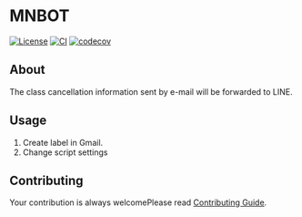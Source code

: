 # MNBOT
[![License](https://img.shields.io/github/license/rmuraix/mnbot)](./LICENSE)
[![CI](https://github.com/rmuraix/mnbot/actions/workflows/CI.yml/badge.svg)](https://github.com/rmuraix/mnbot/actions/workflows/CI.yml)
[![codecov](https://codecov.io/gh/rmuraix/mnbot/branch/main/graph/badge.svg?token=RUU2SGB4PG)](https://codecov.io/gh/rmuraix/mnbot)  
## About
The class cancellation information sent by e-mail will be forwarded to LINE.  
## Usage
1. Create label in Gmail.
2. Change script settings
## Contributing  
Your contribution is always welcomePlease read [Contributing Guide](.github/CONTRIBUTING.md).  
